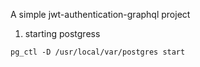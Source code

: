 A simple jwt-authentication-graphql project

1. starting postgress 
```
pg_ctl -D /usr/local/var/postgres start
```